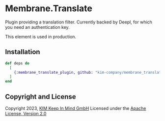 # Membrane.Translate
Plugin providing a translation filter. Currently backed by Deepl, for which you need an authentication key.

This element is used in production.

## Installation
```elixir
def deps do
  [
    {:membrane_translate_plugin, github: "kim-company/membrane_translate_plugin"}
  ]
end
```

## Copyright and License
Copyright 2023, [KIM Keep In Mind GmbH](https://www.keepinmind.info/)
Licensed under the [Apache License, Version 2.0](LICENSE)
